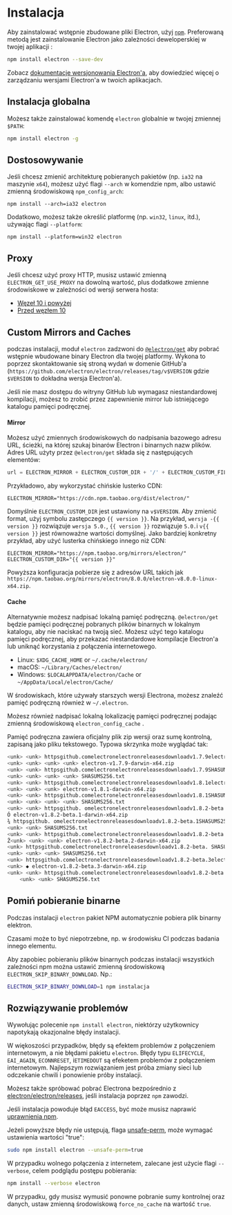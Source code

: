 # Instalacja

Aby zainstalować wstępnie zbudowane pliki Electron, użyj [`npm`](https://docs.npmjs.com). Preferowaną metodą jest zainstalowanie Electron jako zależności deweloperskiej w twojej aplikacji :

```sh
npm install electron --save-dev
```

Zobacz [dokumentacje wersjonowania Electron'a](./electron-versioning.md), aby dowiedzieć więcej o zarządzaniu wersjami Electron'a w twoich aplikacjach.

## Instalacja globalna

Możesz także zainstalować komendę `electron` globalnie w twojej zmiennej `$PATH`:

```sh
npm install electron -g
```

## Dostosowywanie

Jeśli chcesz zmienić architekturę pobieranych pakietów (np. `ia32` na maszynie `x64`), możesz użyć flagi `--arch` w komendzie npm, albo ustawić zmienną środowiskową `npm_config_arch`:

```shell
npm install --arch=ia32 electron
```

Dodatkowo, możesz także określić platformę (np. `win32`, `linux`, itd.), używając flagi `--platform`:

```shell
npm install --platform=win32 electron
```

## Proxy

Jeśli chcesz użyć proxy HTTP, musisz ustawić zmienną `ELECTRON_GET_USE_PROXY` na dowolną wartość, plus dodatkowe zmienne środowiskowe w zależności od wersji serwera hosta:

* [Węzeł 10 i powyżej](https://github.com/gajus/global-agent/blob/v2.1.5/README.md#environment-variables)
* [Przed węzłem 10](https://github.com/np-maintain/global-tunnel/blob/v2.7.1/README.md#auto-config)

## Custom Mirrors and Caches
podczas instalacji, moduł `electron` zadzwoni do [`@electron/get`](https://github.com/electron/get) aby pobrać wstępnie wbudowane binary Electron dla twojej platformy. Wykona to poprzez skontaktowanie się stroną wydań w domenie GitHub'a (`https://github.com/electron/electron/releases/tag/v$VERSION` gdzie `$VERSION` to dokładna wersja Electron'a).

Jeśli nie masz dostępu do witryny GitHub lub wymagasz niestandardowej kompilacji, możesz to zrobić przez zapewnienie mirror lub istniejącego katalogu pamięci podręcznej.

#### Mirror
Możesz użyć zmiennych środowiskowych do nadpisania bazowego adresu URL, ścieżki, na której szukaj binarów Electron i binarnych nazw plików. Adres URL użyty przez `@electron/get` składa się z następujących elementów:

```javascript
url = ELECTRON_MIRROR + ELECTRON_CUSTOM_DIR + '/' + ELECTRON_CUSTOM_FILENAME
```

Przykładowo, aby wykorzystać chińskie lusterko CDN:

```shell
ELECTRON_MIRROR="https://cdn.npm.taobao.org/dist/electron/"
```

Domyślnie `ELECTRON_CUSTOM_DIR` jest ustawiony na `v$VERSION`. Aby zmienić format, użyj symbolu zastępczego `{{ version }}`. Na przykład, `wersja -{{ version }}` rozwiązuje `wersja 5.0.`, `{{ version }}` rozwiązuje `5.0.`i `v{{ version }}` jest równoważne wartości domyślnej. Jako bardziej konkretny przykład, aby użyć lusterka chińskiego innego niż CDN:

```shell
ELECTRON_MIRROR="https://npm.taobao.org/mirrors/electron/"
ELECTRON_CUSTOM_DIR="{{ version }}"
```

Powyższa konfiguracja pobierze się z adresów URL takich jak `https://npm.taobao.org/mirrors/electron/8.0.0/electron-v8.0.0-linux-x64.zip`.

#### Cache
Alternatywnie możesz nadpisać lokalną pamięć podręczną. `@electron/get` będzie pamięci podręcznej pobranych plików binarnych w lokalnym katalogu, aby nie naciskać na twoją sieć. Możesz użyć tego katalogu pamięci podręcznej, aby przekazać niestandardowe kompilacje Electron'a lub uniknąć korzystania z połączenia internetowego.

* Linux: `$XDG_CACHE_HOME` or `~/.cache/electron/`
* macOS: `~/Library/Caches/electron/`
* Windows: `$LOCALAPPDATA/electron/Cache` or `~/AppData/Local/electron/Cache/`

W środowiskach, które używały starszych wersji Electrona, możesz znaleźć pamięć podręczną również w `~/.electron`.

Możesz również nadpisać lokalną lokalizację pamięci podręcznej podając zmienną środowiskową `electron_config_cache` .

Pamięć podręczna zawiera oficjalny plik zip wersji oraz sumę kontrolną, zapisaną jako pliku tekstowego. Typowa skrzynka może wyglądać tak:

```sh
<unk> <unk> httpsgithub.comelectronelectronreleasesdownloadv1.7.9electron-v1.7.9-darwin-x64.zip
<unk> <unk> <unk> <unk> electron-v1.7.9-darwin-x64.zip
<unk> <unk> httpsgithub.comelectronelectronreleasesdownloadv1.7.9SHASUMS256.txt
<unk> <unk> <unk> <unk> SHASUMS256.txt
<unk> <unk> httpsgithub.comelectronelectronreleasesdownloadv1.8.1electron-v1.8.1-darwin-x64. ip
<unk> <unk> <unk> electron-v1.8.1-darwin-x64.zip
<unk> <unk> httpsgithub.comelectronelectronreleasesdownloadv1.8.1SHASUMS256.txt
<unk> <unk> <unk> <unk> SHASUMS256.txt
<unk> <unk> httpsgithub. omelectronelectronreleasesdownloadv1.8.2-beta.1electron-v1.8.2-beta.1-darwin-x64.zip
Ó electron-v1.8.2-beta.1-darwin-x64.zip
¾ httpsgithub. omelectronelectronreleasesdownloadv1.8.2-beta.1SHASUMS256.txt
<unk> <unk> SHASUMS256.txt
<unk> <unk> httpsgithub.comelectronelectronreleasesdownloadv1.8.2-beta.2electron-v1.8.2-beta.2-darwin-x64.zip
Ž<unk> <unk> <unk> electron-v1.8.2-beta.2-darwin-x64.zip
<unk> httpsgithub.comelectronelectronreleasesdownloadv1.8.2-beta. SHASUMS256.txt
<unk> <unk> <unk> SHASUMS256.txt
<unk> httpsgithub.comelectronelectronreleasesdownloadv1.8.2-beta.3electron-v1.8.2-beta.3-darwin-x64. ip
<unk> ◆ electron-v1.8.2-beta.3-darwin-x64.zip
<unk> <unk> httpsgithub.comelectronelectronreleasesdownloadv1.8.2-beta.3SHASUMS256.txt
    <unk> <unk> SHASUMS256.txt
```

## Pomiń pobieranie binarne
Podczas instalacji `electron` pakiet NPM automatycznie pobiera plik binarny elektron.

Czasami może to być niepotrzebne, np. w środowisku CI podczas badania innego elementu.

Aby zapobiec pobieraniu plików binarnych podczas instalacji wszystkich zależności npm można ustawić zmienną środowiskową `ELECTRON_SKIP_BINARY_DOWNLOAD`. Np.:
```sh
ELECTRON_SKIP_BINARY_DOWNLOAD=1 npm instalacja
```

## Rozwiązywanie problemów

Wywołując polecenie `npm install electron`, niektórzy użytkownicy napotykają okazjonalne błędy instalacji.

W więkoszości przypadków, błędy są efektem problemów z połączeniem internetowym, a nie błędami pakietu `electron`. Błędy typu `ELIFECYCLE`, `EAI_AGAIN`, `ECONNRESET`, i`ETIMEDOUT` są efeketem problemów z połączeniem internetowym. Najlepszym rozwiązaniem jest próba zmiany sieci lub odczekanie chwili i ponowienie próby instalacji.

Możesz także spróbować pobrać Electrona bezpośrednio z [electron/electron/releases](https://github.com/electron/electron/releases), jeśli instalacja poprzez `npm` zawodzi.

Jeśli instalacja powoduje błąd `EACCESS`, być może musisz naprawić [uprawnienia npm](https://docs.npmjs.com/getting-started/fixing-npm-permissions).

Jeżeli powyższe błędy nie ustępują, flaga [unsafe-perm](https://docs.npmjs.com/misc/config#unsafe-perm), może wymagać ustawienia wartości "true":

```sh
sudo npm install electron --unsafe-perm=true
```

W przypadku wolnego połączenia z internetem, zalecane jest użycie flagi `--verbose`, celem podglądu postępu pobierania:

```sh
npm install --verbose electron
```

W przypadku, gdy musisz wymusić ponowne pobranie sumy kontrolnej oraz danych, ustaw zmienną środowiskową `force_no_cache` na wartość `true`.

